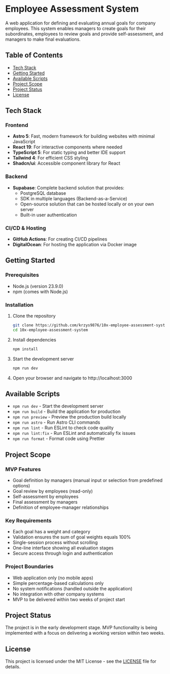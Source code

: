 # Employee Assessment System

A web application for defining and evaluating annual goals for company employees. This system enables managers to create goals for their subordinates, employees to review goals and provide self-assessment, and managers to make final evaluations.

## Table of Contents

- [Tech Stack](#tech-stack)
- [Getting Started](#getting-started)
- [Available Scripts](#available-scripts)
- [Project Scope](#project-scope)
- [Project Status](#project-status)
- [License](#license)

## Tech Stack

### Frontend
- **Astro 5**: Fast, modern framework for building websites with minimal JavaScript
- **React 19**: For interactive components where needed
- **TypeScript 5**: For static typing and better IDE support
- **Tailwind 4**: For efficient CSS styling
- **Shadcn/ui**: Accessible component library for React

### Backend
- **Supabase**: Complete backend solution that provides:
  - PostgreSQL database
  - SDK in multiple languages (Backend-as-a-Service)
  - Open-source solution that can be hosted locally or on your own server
  - Built-in user authentication

### CI/CD & Hosting
- **GitHub Actions**: For creating CI/CD pipelines
- **DigitalOcean**: For hosting the application via Docker image

## Getting Started

### Prerequisites

- Node.js (version 23.9.0)
- npm (comes with Node.js)

### Installation

1. Clone the repository
   ```bash
   git clone https://github.com/krzys9876/10x-employee-assessment-system.git
   cd 10x-employee-assessment-system
   ```

2. Install dependencies
   ```bash
   npm install
   ```

3. Start the development server
   ```bash
   npm run dev
   ```

4. Open your browser and navigate to http://localhost:3000

## Available Scripts

- `npm run dev` - Start the development server
- `npm run build` - Build the application for production
- `npm run preview` - Preview the production build locally
- `npm run astro` - Run Astro CLI commands
- `npm run lint` - Run ESLint to check code quality
- `npm run lint:fix` - Run ESLint and automatically fix issues
- `npm run format` - Format code using Prettier

## Project Scope

### MVP Features

- Goal definition by managers (manual input or selection from predefined options)
- Goal review by employees (read-only)
- Self-assessment by employees
- Final assessment by managers
- Definition of employee-manager relationships

### Key Requirements

- Each goal has a weight and category
- Validation ensures the sum of goal weights equals 100%
- Single-session process without scrolling
- One-line interface showing all evaluation stages
- Secure access through login and authentication

### Project Boundaries

- Web application only (no mobile apps)
- Simple percentage-based calculations only
- No system notifications (handled outside the application)
- No integration with other company systems
- MVP to be delivered within two weeks of project start

## Project Status

The project is in the early development stage. MVP functionality is being implemented with a focus on delivering a working version within two weeks.

## License

This project is licensed under the MIT License - see the [LICENSE](LICENSE) file for details. 